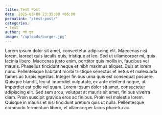 ```yaml
---
title: Test Post
date: 2025-03-09 23:35:00 +06:00
permalink: "/test-post/"
categories:
- test
author: শর্মা লুনা
image: "/uploads/burger.jpg"
---
```


Lorem ipsum dolor sit amet, consectetur adipiscing elit. Maecenas nisi lorem, laoreet quis iaculis quis, tristique at leo. Sed ut ullamcorper mi, quis lacinia libero. Maecenas justo enim, porttitor quis mollis in, faucibus vel mauris. Phasellus tincidunt neque et nibh maximus aliquet. Duis at lorem nunc. Pellentesque habitant morbi tristique senectus et netus et malesuada fames ac turpis egestas. Integer finibus urna quis est consequat posuere. Quisque blandit, leo ut imperdiet vulputate, ex ante eleifend neque, ut imperdiet est odio vel quam. Lorem ipsum dolor sit amet, consectetur adipiscing elit. Sed sem arcu, volutpat at mauris sit amet, finibus viverra diam. Proin suscipit gravida eros ac finibus. Proin vel molestie lorem. Quisque in mauris et nisi tincidunt pretium quis ut nulla. Pellentesque commodo fermentum libero, et ullamcorper lacus pharetra ac.